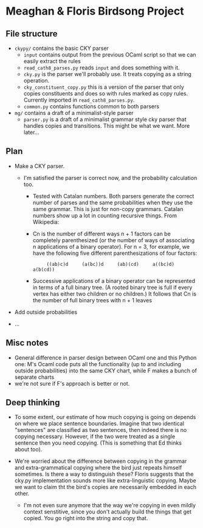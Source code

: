 # Meaghan & Floris Birdsong Project


## File structure
* `ckypy/` contains the basic CKY parser
	* `input` contains output from the previous OCaml script so that we can easily extract the rules
	* `read_cath8_parses.py` reads `input` and does something with it.
	* `cky.py` is the parser we'll probably use. It treats copying as a string operation.
	* `cky_constituent_copy.py` this is a version of the parser that only copies constituents and does so with rules marked as copy rules. Currently imported in `read_cath8_parses.py`.
	* `common.py` contains functions common to both parsers
* `mg/` contains a draft of a minimalist-style parser
	* `parser.py` is a draft of a minimalist grammar style cky parser that handles copies and transitions. This might be what we want. More later...


## Plan
* Make a CKY parser.
  * I'm satisfied the parser is correct now, and the probability calculation too. 
    * Tested with Catalan numbers. Both parsers generate the correct number of parses and the same probabilities when they use the same grammar. This is just for non-copy grammars.
Catalan numbers show up a lot in counting recursive things. From Wikipedia:

	- Cn is the number of different ways n + 1 factors can be completely parenthesized (or the number of ways of associating n applications of a binary operator). For n = 3, for example, we have the following five different parenthesizations of four factors:

			   ((ab)c)d     (a(bc))d     (ab)(cd)     a((bc)d)     a(b(cd))


	- Successive applications of a binary operator can be represented in terms of a full binary tree. (A rooted binary tree is full if every vertex has either two children or no children.) It follows that Cn is the number of full binary trees with n + 1 leaves


* Add outside probabilities
* ...


## Misc notes

* General difference in parser design between OCaml one and this Python one: M's Ocaml code puts all the functionality (up to and including outside probabilities) into the same CKY chart, while F makes a bunch of separate charts
* we're not sure if F's approach is better or not.


## Deep thinking

* To some extent, our estimate of how much copying is going on depends on where we place sentence boundaries. Imagine that two identical "sentences" are classified as two sentences, then indeed there is no copying necessary. However, if the two were treated as a single sentence then you need copying. (This is something that Ed thinks about too).


* We're worried about the difference between copying in the grammar and extra-grammatical copying where the bird just repeats himself sometimes. Is there a way to distinguish these? Floris suggests that the cky.py implementation sounds more like extra-linguistic copying. Maybe we want to claim tht the bird's copies are necessarily embedded in each other.

	* I'm not even sure anymore that the way we're copying in even mildly context senstitive, since you don't actually build the things that get copied. You go right into the string and copy that.
